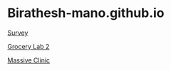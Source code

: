 # Birathesh-mano.github.io

[Survey](https://birathesh-mano.github.io/Module1-Survey)


[Grocery Lab 2](https://birathesh-mano.github.io/Module2-GroceryStore)


[Massive Clinic](https://birathesh-mano.github.io/Module4)
